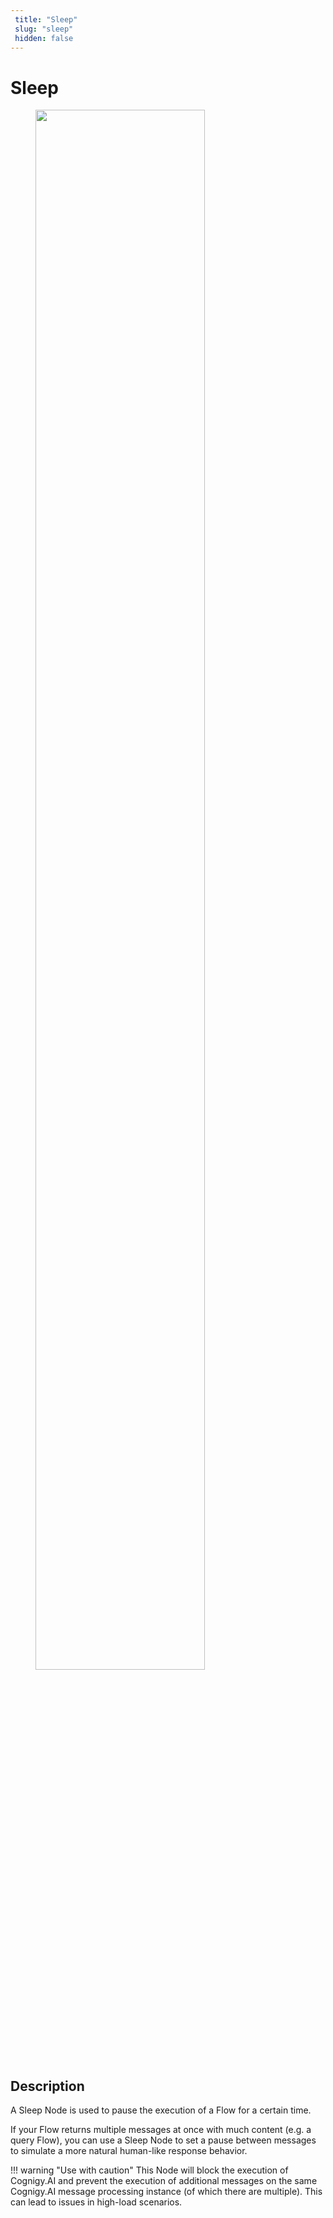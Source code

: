 ```yaml
---
 title: "Sleep" 
 slug: "sleep" 
 hidden: false 
---
```

# Sleep

<figure>
  <img class="image-center" src="../../../../../_assets/ai/build/node-reference/logic/sleep.png" width="80%" />
</figure>

## Description

A Sleep Node is used to pause the execution of a Flow for a certain time.

If your Flow returns multiple messages at once with much content (e.g. a query Flow), you can use a Sleep Node to set a pause between messages to simulate a more natural human-like response behavior.

!!! warning "Use with caution"
    This Node will block the execution of Cognigy.AI and prevent the execution of additional messages on the same Cognigy.AI message processing instance (of which there are multiple). This can lead to issues in high-load scenarios.